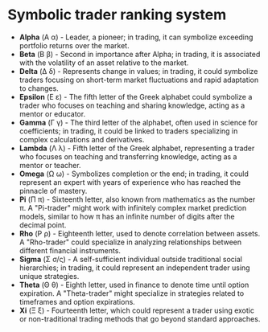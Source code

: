 # Symbolic trader ranking system

- **Alpha** (Α α) - Leader, a pioneer; in trading, it can symbolize exceeding portfolio returns over the market.
- **Beta** (Β β) - Second in importance after Alpha; in trading, it is associated with the volatility of an asset relative to the market.
- **Delta** (Δ δ) - Represents change in values; in trading, it could symbolize traders focusing on short-term market fluctuations and rapid adaptation to changes.
- **Epsilon** (Ε ε) - The fifth letter of the Greek alphabet could symbolize a trader who focuses on teaching and sharing knowledge, acting as a mentor or educator.
- **Gamma** (Γ γ) - The third letter of the alphabet, often used in science for coefficients; in trading, it could be linked to traders specializing in complex calculations and derivatives.
- **Lambda** (Λ λ) - Fifth letter of the Greek alphabet, representing a trader who focuses on teaching and transferring knowledge, acting as a mentor or teacher.
- **Omega** (Ω ω) - Symbolizes completion or the end; in trading, it could represent an expert with years of experience who has reached the pinnacle of mastery.
- **Pi** (Π π) - Sixteenth letter, also known from mathematics as the number π. A "Pi-trader" might work with infinitely complex market prediction models, similar to how π has an infinite number of digits after the decimal point.
- **Rho** (Ρ ρ) - Eighteenth letter, used to denote correlation between assets. A "Rho-trader" could specialize in analyzing relationships between different financial instruments.
- **Sigma** (Σ σ/ς) - A self-sufficient individual outside traditional social hierarchies; in trading, it could represent an independent trader using unique strategies.
- **Theta** (Θ θ) - Eighth letter, used in finance to denote time until option expiration. A "Theta-trader" might specialize in strategies related to timeframes and option expirations.
- **Xi** (Ξ ξ) - Fourteenth letter, which could represent a trader using exotic or non-traditional trading methods that go beyond standard approaches.
